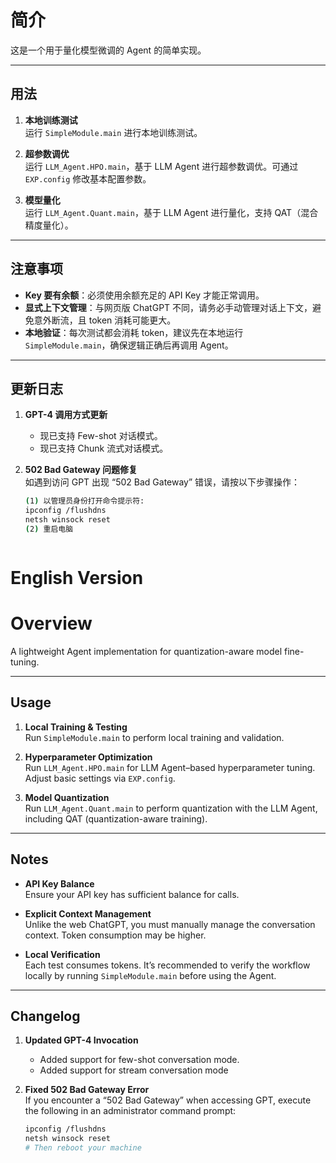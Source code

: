 # 简介
这是一个用于量化模型微调的 Agent 的简单实现。

---

## 用法

1. **本地训练测试**  
   运行 `SimpleModule.main` 进行本地训练测试。

2. **超参数调优**  
   运行 `LLM_Agent.HPO.main`，基于 LLM Agent 进行超参数调优。可通过 `EXP.config` 修改基本配置参数。

3. **模型量化**  
   运行 `LLM_Agent.Quant.main`，基于 LLM Agent 进行量化，支持 QAT（混合精度量化）。

---

## 注意事项

- **Key 要有余额**：必须使用余额充足的 API Key 才能正常调用。  
- **显式上下文管理**：与网页版 ChatGPT 不同，请务必手动管理对话上下文，避免意外断流，且 token 消耗可能更大。  
- **本地验证**：每次测试都会消耗 token，建议先在本地运行 `SimpleModule.main`，确保逻辑正确后再调用 Agent。

---

## 更新日志

1. **GPT-4 调用方式更新**  
   - 现已支持 Few-shot 对话模式。
   - 现已支持 Chunk 流式对话模式。

2. **502 Bad Gateway 问题修复**  
   如遇到访问 GPT 出现 “502 Bad Gateway” 错误，请按以下步骤操作：  
   ```bash
   (1) 以管理员身份打开命令提示符:
   ipconfig /flushdns
   netsh winsock reset
   (2) 重启电脑



# **English Version**

# Overview
A lightweight Agent implementation for quantization-aware model fine-tuning.

---

## Usage

1. **Local Training & Testing**  
   Run `SimpleModule.main` to perform local training and validation.

2. **Hyperparameter Optimization**  
   Run `LLM_Agent.HPO.main` for LLM Agent–based hyperparameter tuning. Adjust basic settings via `EXP.config`.

3. **Model Quantization**  
   Run `LLM_Agent.Quant.main` to perform quantization with the LLM Agent, including QAT (quantization-aware training).

---

## Notes

- **API Key Balance**  
  Ensure your API key has sufficient balance for calls.

- **Explicit Context Management**  
  Unlike the web ChatGPT, you must manually manage the conversation context. Token consumption may be higher.

- **Local Verification**  
  Each test consumes tokens. It’s recommended to verify the workflow locally by running `SimpleModule.main` before using the Agent.

---

## Changelog

1. **Updated GPT-4 Invocation**  
   - Added support for few-shot conversation mode.
   - Added support for stream conversation mode

2. **Fixed 502 Bad Gateway Error**  
   If you encounter a “502 Bad Gateway” when accessing GPT, execute the following in an administrator command prompt:
   ```bash
   ipconfig /flushdns
   netsh winsock reset
   # Then reboot your machine
